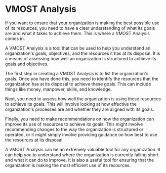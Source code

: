 # VMOST Analysis



If you want to ensure that your organization is making the best possible use of its resources, you need to have a clear understanding of what its goals are and what it takes to achieve them. This is where a VMOST Analysis comes in.

A VMOST Analysis is a tool that can be used to help you understand an organization's goals, objectives, and the resources it has at its disposal. It is a means of assessing how well an organization is structured to achieve its goals and objectives.

The first step in creating a VMOST Analysis is to list the organization's goals. Once you have done this, you need to identify the resources that the organization has at its disposal to achieve these goals. This can include things like money, manpower, skills, and knowledge.

Next, you need to assess how well the organization is using these resources to achieve its goals. This will involve looking at how effective the organization's processes are and whether they are aligned with its goals.

Finally, you need to make recommendations on how the organization can improve its use of resources to achieve its goals. This might involve recommending changes to the way the organization is structured or operated, or it might simply involve providing guidance on how best to use the resources at its disposal.

A VMOST Analysis can be an extremely valuable tool for any organization. It can help you to understand where the organization is currently falling short and what it can do to improve. It is also a useful tool for ensuring that the organization is making the most efficient use of its resources.
